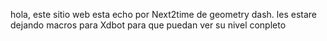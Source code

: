 hola, este sitio web esta echo por Next2time de geometry dash.
les estare dejando macros para Xdbot para que puedan ver su nivel conpleto
